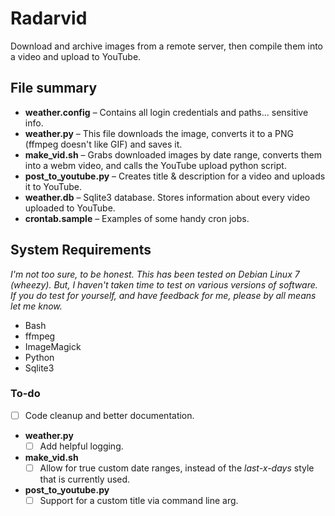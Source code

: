 Radarvid
========

Download and archive images from a remote server, then compile them into a video and upload to YouTube.


## File summary

* **weather.config** – Contains all login credentials and paths... sensitive info.
* **weather.py** – This file downloads the image, converts it to a PNG (ffmpeg doesn't like GIF) and saves it.
* **make_vid.sh** – Grabs downloaded images by date range, converts them into a webm video, and calls the YouTube upload python script.
* **post_to_youtube.py** – Creates title & description for a video and uploads it to YouTube.
* **weather.db** – Sqlite3 database. Stores information about every video uploaded to YouTube.
* **crontab.sample** – Examples of some handy cron jobs.




## System Requirements

*I'm not too sure, to be honest. This has been tested on Debian Linux 7 (wheezy). But, I haven't taken time to test on various versions of software. If you do test for yourself, and have feedback for me, please by all means let me know.*

* Bash
* ffmpeg
* ImageMagick
* Python
* Sqlite3





### To-do

* [ ] Code cleanup and better documentation.
* **weather.py**
  * [ ] Add helpful logging.
* **make_vid.sh**
  * [ ] Allow for true custom date ranges, instead of the *last-x-days* style that is currently used.
* **post_to_youtube.py**
  * [ ] Support for a custom title via command line arg.